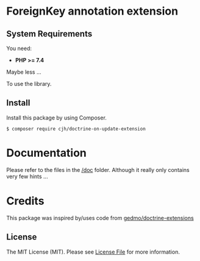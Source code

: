 # ForeignKey annotation extension

## System Requirements

You need:

- **PHP >= 7.4**

Maybe less ...

To use the library.

## Install

Install this package by using Composer.

```
$ composer require cjh/doctrine-on-update-extension
```

# Documentation

Please refer to the files in the [/doc](/doc) folder. Although it really only contains very few hints ...

# Credits

This package was inspired by/uses code from [gedmo/doctrine-extensions](https://github.com/doctrine-extensions/DoctrineExtensions)

## License

The MIT License (MIT). Please see [License File](LICENSE) for more information.
